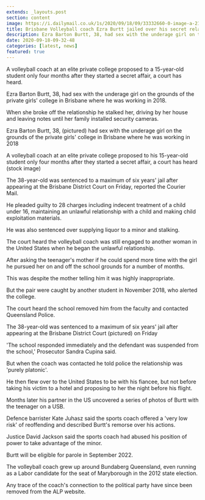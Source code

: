```yaml
---
extends: _layouts.post
section: content
image: https://i.dailymail.co.uk/1s/2020/09/18/09/33332660-0-image-a-21_1600416009547.jpg 
title: Brisbane Volleyball coach Ezra Burtt jailed over his secret relationship with a student, 15 
description: Ezra Barton Burtt, 38, had sex with the underage girl on the grounds of the private girls college in Brisbane where he was working in 2018. 
date: 2020-09-18-09-32-48 
categories: [latest, news] 
featured: true 
--- 
```

A volleyball coach at an elite private college proposed to a 15-year-old student only four months after they started a secret affair, a court has heard. 

Ezra Barton Burtt, 38, had sex with the underage girl on the grounds of the private girls' college in Brisbane where he was working in 2018.

When she broke off the relationship he stalked her, driving by her house and leaving notes until her family installed security cameras.

Ezra Barton Burtt, 38, (pictured) had sex with the underage girl on the grounds of the private girls' college in Brisbane where he was working in 2018

A volleyball coach at an elite private college proposed to his 15-year-old student only four months after they started a secret affair, a court has heard (stock image)

The 38-year-old was sentenced to a maximum of six years' jail after appearing at the Brisbane District Court on Friday, reported the Courier Mail. 

He pleaded guilty to 28 charges including indecent treatment of a child under 16, maintaining an unlawful relationship with a child and making child exploitation materials.

He was also sentenced over supplying liquor to a minor and stalking.

The court heard the volleyball coach was still engaged to another woman in the United States when he began the unlawful relationship. 

After asking the teenager's mother if he could spend more time with the girl he pursued her on and off the school grounds for a number of months. 

This was despite the mother telling him it was highly inappropriate. 

But the pair were caught by another student in November 2018, who alerted the college.

The court heard the school removed him from the faculty and contacted Queensland Police.

The 38-year-old was sentenced to a maximum of six years' jail after appearing at the Brisbane District Court (pictured) on Friday 

'The school responded immediately and the defendant was suspended from the school,' Prosecutor Sandra Cupina said. 

But when the coach was contacted he told police the relationship was 'purely platonic'.

He then flew over to the United States to be with his fiancee, but not before taking his victim to a hotel and proposing to her the night before his flight.

Months later his partner in the US uncovered a series of photos of Burtt with the teenager on a USB. 

Defence barrister Kate Juhasz said the sports coach offered a 'very low risk' of reoffending and described Burtt's remorse over his actions. 

Justice David Jackson said the sports coach had abused his position of power to take advantage of the minor. 

Burtt will be eligible for parole in September 2022.

The volleyball coach grew up around Bundaberg Queensland, even running as a Labor candidate for the seat of Maryborough in the 2012 state election.

Any trace of the coach's connection to the political party have since been removed from the ALP website.   

